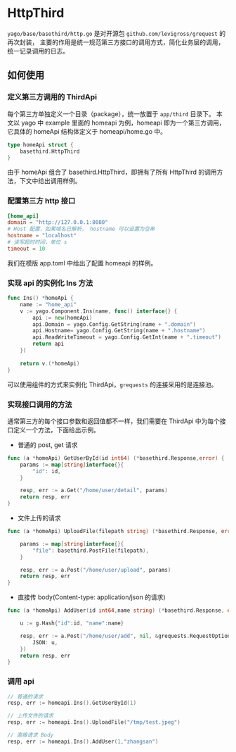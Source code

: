 # HttpThird

`yago/base/basethird/http.go` 是对开源包 `github.com/levigross/grequest` 的再次封装，
主要的作用是统一规范第三方接口的调用方式，简化业务层的调用，统一记录调用的日志。

## 如何使用
### 定义第三方调用的 ThirdApi
每个第三方单独定义一个目录（package），统一放置于 `app/third` 目录下。
本文以 yago 中 example 里面的 homeapi 为例，homeapi 即为一个第三方调用，
它具体的 homeApi 结构体定义于 homeapi/home.go 中。

```go
type homeApi struct {
	basethird.HttpThird
}
```

由于 homeApi 组合了 basethird.HttpThird，即拥有了所有 HttpThird 的调用方法，下文中给出调用样例。

### 配置第三方 http 接口
```toml
[home_api]
domain = "http://127.0.0.1:8080"
# Host 配置，如果域名已解析， hostname 可以设置为空串
hostname = "localhost"
# 读写超时时间，单位 s
timeout = 10
```
我们在模版 app.toml 中给出了配置 homeapi 的样例。

### 实现 api 的实例化 Ins 方法
```go
func Ins() *homeApi {
	name := "home_api"
	v := yago.Component.Ins(name, func() interface{} {
		api := new(homeApi)
		api.Domain = yago.Config.GetString(name + ".domain")
		api.Hostname= yago.Config.GetString(name + ".hostname")
		api.ReadWriteTimeout = yago.Config.GetInt(name + ".timeout")
		return api
	})
	
	return v.(*homeApi)
}
```
可以使用组件的方式来实例化 ThirdApi，`grequests` 的连接采用的是连接池。

### 实现接口调用的方法
通常第三方的每个接口参数和返回值都不一样，我们需要在 ThirdApi 中为每个接口定义一个方法，下面给出示例。

* 普通的 post, get 请求

```go
func (a *homeApi) GetUserById(id int64) (*basethird.Response,error) {
	params := map[string]interface{}{
		"id": id,
	}

	resp, err := a.Get("/home/user/detail", params)
	return resp, err
}
```

* 文件上传的请求

```go
func (a *homeApi) UploadFile(filepath string) (*basethird.Response, error){

	params := map[string]interface{}{
		"file": basethird.PostFile(filepath),
	}

	resp, err := a.Post("/home/user/upload", params)
	return resp, err
}
```

* 直接传 body(Content-type: application/json 的请求)

```go
func (a *homeApi) AddUser(id int64,name string) (*basethird.Response, error){

    u := g.Hash{"id":id, "name":name}

    resp, err := a.Post("/home/user/add", nil, &grequests.RequestOptions{
        JSON: u,
    })
    return resp, err
}
```

### 调用 api
```go
// 普通的请求
resp, err := homeapi.Ins().GetUserById(1)

// 上传文件的请求
resp, err := homeapi.Ins().UploadFile("/tmp/test.jpeg")

// 直接请求 Body
resp, err := homeapi.Ins().AddUser(1,"zhangsan")
```


